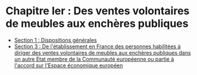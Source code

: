 # Chapitre Ier : Des ventes volontaires de meubles aux enchères publiques

- [Section 1 : Dispositions générales](section-1)
- [Section 3 : De l'établissement en France des personnes habilitées à diriger des ventes volontaires de meubles aux enchères publiques dans un autre Etat membre de la Communauté européenne ou partie à l'accord sur l'Espace économique européen](section-3)
